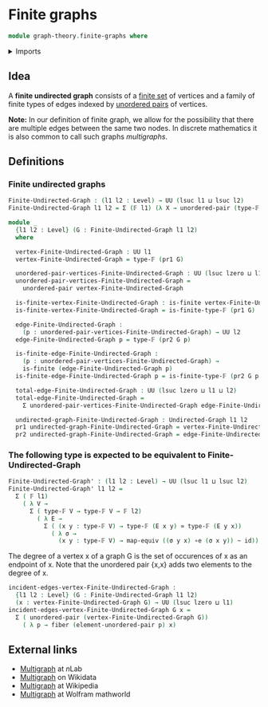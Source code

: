 # Finite graphs

```agda
module graph-theory.finite-graphs where
```

<details><summary>Imports</summary>

```agda
open import foundation.dependent-pair-types
open import foundation.equivalences
open import foundation.fibers-of-maps
open import foundation.function-types
open import foundation.homotopies
open import foundation.universe-levels
open import foundation.unordered-pairs

open import graph-theory.undirected-graphs

open import univalent-combinatorics.finite-types
```

</details>

## Idea

A **finite undirected graph** consists of a
[finite set](univalent-combinatorics.finite-types.md) of vertices and a family
of finite types of edges indexed by
[unordered pairs](foundation.unordered-pairs.md) of vertices.

**Note:** In our definition of finite graph, we allow for the possibility that
there are multiple edges between the same two nodes. In discrete mathematics it
is also common to call such graphs _multigraphs_.

## Definitions

### Finite undirected graphs

```agda
Finite-Undirected-Graph : (l1 l2 : Level) → UU (lsuc l1 ⊔ lsuc l2)
Finite-Undirected-Graph l1 l2 = Σ (𝔽 l1) (λ X → unordered-pair (type-𝔽 X) → 𝔽 l2)

module _
  {l1 l2 : Level} (G : Finite-Undirected-Graph l1 l2)
  where

  vertex-Finite-Undirected-Graph : UU l1
  vertex-Finite-Undirected-Graph = type-𝔽 (pr1 G)

  unordered-pair-vertices-Finite-Undirected-Graph : UU (lsuc lzero ⊔ l1)
  unordered-pair-vertices-Finite-Undirected-Graph =
    unordered-pair vertex-Finite-Undirected-Graph

  is-finite-vertex-Finite-Undirected-Graph : is-finite vertex-Finite-Undirected-Graph
  is-finite-vertex-Finite-Undirected-Graph = is-finite-type-𝔽 (pr1 G)

  edge-Finite-Undirected-Graph :
    (p : unordered-pair-vertices-Finite-Undirected-Graph) → UU l2
  edge-Finite-Undirected-Graph p = type-𝔽 (pr2 G p)

  is-finite-edge-Finite-Undirected-Graph :
    (p : unordered-pair-vertices-Finite-Undirected-Graph) →
    is-finite (edge-Finite-Undirected-Graph p)
  is-finite-edge-Finite-Undirected-Graph p = is-finite-type-𝔽 (pr2 G p)

  total-edge-Finite-Undirected-Graph : UU (lsuc lzero ⊔ l1 ⊔ l2)
  total-edge-Finite-Undirected-Graph =
    Σ unordered-pair-vertices-Finite-Undirected-Graph edge-Finite-Undirected-Graph

  undirected-graph-Finite-Undirected-Graph : Undirected-Graph l1 l2
  pr1 undirected-graph-Finite-Undirected-Graph = vertex-Finite-Undirected-Graph
  pr2 undirected-graph-Finite-Undirected-Graph = edge-Finite-Undirected-Graph
```

### The following type is expected to be equivalent to Finite-Undirected-Graph

```agda
Finite-Undirected-Graph' : (l1 l2 : Level) → UU (lsuc l1 ⊔ lsuc l2)
Finite-Undirected-Graph' l1 l2 =
  Σ ( 𝔽 l1)
    ( λ V →
      Σ ( type-𝔽 V → type-𝔽 V → 𝔽 l2)
        ( λ E →
          Σ ( (x y : type-𝔽 V) → type-𝔽 (E x y) ≃ type-𝔽 (E y x))
            ( λ σ →
              (x y : type-𝔽 V) → map-equiv ((σ y x) ∘e (σ x y)) ~ id)))
```

The degree of a vertex x of a graph G is the set of occurences of x as an
endpoint of x. Note that the unordered pair {x,x} adds two elements to the
degree of x.

```agda
incident-edges-vertex-Finite-Undirected-Graph :
  {l1 l2 : Level} (G : Finite-Undirected-Graph l1 l2)
  (x : vertex-Finite-Undirected-Graph G) → UU (lsuc lzero ⊔ l1)
incident-edges-vertex-Finite-Undirected-Graph G x =
  Σ ( unordered-pair (vertex-Finite-Undirected-Graph G))
    ( λ p → fiber (element-unordered-pair p) x)
```

## External links

- [Multigraph](https://ncatlab.org/nlab/show/multigraph) at $n$Lab
- [Multigraph](https://www.wikidata.org/entity/Q2642629) on Wikidata
- [Multigraph](https://en.wikipedia.org/wiki/Multigraph) at Wikipedia
- [Multigraph](https://mathworld.wolfram.com/Multigraph.html) at Wolfram
  mathworld
